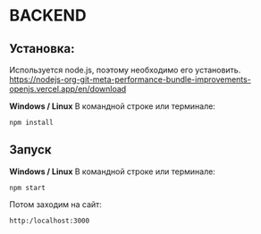 # BACKEND
## Установка:

Используется node.js, поэтому необходимо его установить.
https://nodejs-org-git-meta-performance-bundle-improvements-openjs.vercel.app/en/download

<b>Windows / Linux</b>
В командной строке или терминале:

```
npm install
```
## Запуск
<b>Windows / Linux</b>
В командной строке или терминале:
```
npm start
```
Потом заходим на сайт:
```
http:/localhost:3000
```